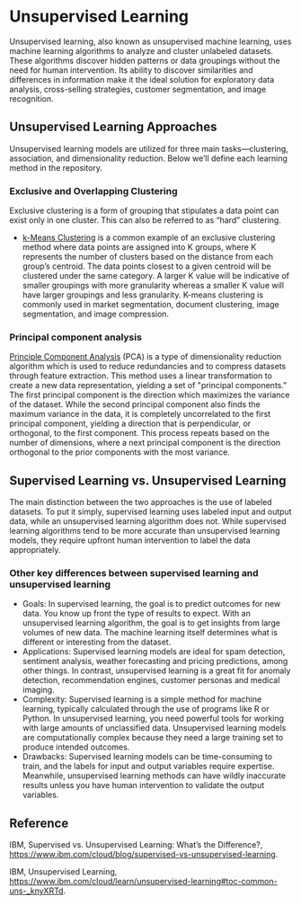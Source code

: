 # Unsupervised Learning
Unsupervised learning, also known as unsupervised machine learning, uses machine learning algorithms to analyze and cluster unlabeled datasets. These algorithms discover hidden patterns or data groupings without the need for human intervention. Its ability to discover similarities and differences in information make it the ideal solution for exploratory data analysis, cross-selling strategies, customer segmentation, and image recognition.

## Unsupervised Learning Approaches
Unsupervised learning models are utilized for three main tasks—clustering, association, and dimensionality reduction. Below we’ll define each learning method in the repository.

### Exclusive and Overlapping Clustering
Exclusive clustering is a form of grouping that stipulates a data point can exist only in one cluster. This can also be referred to as “hard” clustering.

  - [k-Means Clustering](https://github.com/yw110-1/INDE-577/tree/main/Unsupervised%20Learning/k-Means%20Clustering) is a common example of an exclusive clustering method where data points are assigned into K groups, where K represents the number of clusters based on the distance from each group’s centroid. The data points closest to a given centroid will be clustered under the same category. A larger K value will be indicative of smaller groupings with more granularity whereas a smaller K value will have larger groupings and less granularity. K-means clustering is commonly used in market segmentation, document clustering, image segmentation, and image compression.

### Principal component analysis
[Principle Component Analysis](https://github.com/yw110-1/INDE-577/tree/main/Unsupervised%20Learning/Principle%20Component%20Analysis) (PCA) is a type of dimensionality reduction algorithm which is used to reduce redundancies and to compress datasets through feature extraction. This method uses a linear transformation to create a new data representation, yielding a set of "principal components." The first principal component is the direction which maximizes the variance of the dataset. While the second principal component also finds the maximum variance in the data, it is completely uncorrelated to the first principal component, yielding a direction that is perpendicular, or orthogonal, to the first component. This process repeats based on the number of dimensions, where a next principal component is the direction orthogonal to the prior components with the most variance.

## Supervised Learning vs. Unsupervised Learning
The main distinction between the two approaches is the use of labeled datasets. To put it simply, supervised learning uses labeled input and output data, while an unsupervised learning algorithm does not. While supervised learning algorithms tend to be more accurate than unsupervised learning models, they require upfront human intervention to label the data appropriately.

### Other key differences between supervised learning and unsupervised learning
  - Goals: In supervised learning, the goal is to predict outcomes for new data. You know up front the type of results to expect. With an unsupervised learning algorithm, the goal is to get insights from large volumes of new data. The machine learning itself determines what is different or interesting from the dataset.
  - Applications: Supervised learning models are ideal for spam detection, sentiment analysis, weather forecasting and pricing predictions, among other things. In contrast, unsupervised learning is a great fit for anomaly detection, recommendation engines, customer personas and medical imaging.
  - Complexity: Supervised learning is a simple method for machine learning, typically calculated through the use of programs like R or Python. In unsupervised learning, you need powerful tools for working with large amounts of unclassified data. Unsupervised learning models are computationally complex because they need a large training set to produce intended outcomes.
  - Drawbacks: Supervised learning models can be time-consuming to train, and the labels for input and output variables require expertise. Meanwhile, unsupervised learning methods can have wildly inaccurate results unless you have human intervention to validate the output variables.


## Reference
IBM, Supervised vs. Unsupervised Learning: What’s the Difference?, https://www.ibm.com/cloud/blog/supervised-vs-unsupervised-learning.

IBM, Unsupervised Learning, https://www.ibm.com/cloud/learn/unsupervised-learning#toc-common-uns-_knyXRTd.

